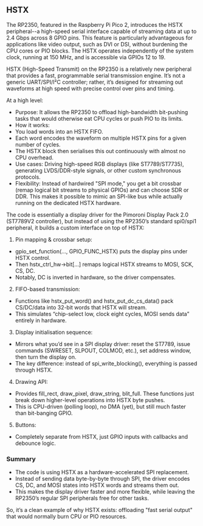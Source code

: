 
## HSTX

The RP2350, featured in the Raspberry Pi Pico 2, introduces the HSTX peripheral--a
high-speed serial interface capable of streaming data at up to 2.4 Gbps across 8 GPIO
pins. This feature is particularly advantageous for applications like video output,
such as DVI or DSI, without burdening the CPU cores or PIO blocks. The HSTX operates
independently of the system clock, running at 150 MHz, and is accessible via GPIOs 12 to 19.

HSTX (High-Speed Transmit) on the RP2350 is a relatively new peripheral that provides
a fast, programmable serial transmission engine. It’s not a generic UART/SPI/I²C controller;
rather, it’s designed for streaming out waveforms at high speed with precise control
over pins and timing.

At a high level:
- Purpose: It allows the RP2350 to offload high-bandwidth bit-pushing tasks that would
  otherwise eat CPU cycles or push PIO to its limits.
- How it works:
- You load words into an HSTX FIFO.
- Each word encodes the waveform on multiple HSTX pins for a given number of cycles.
- The HSTX block then serialises this out continuously with almost no CPU overhead.
- Use cases: Driving high-speed RGB displays (like ST7789/ST7735), generating LVDS/DDR-style
  signals, or other custom synchronous protocols.
- Flexibility: Instead of hardwired "SPI mode," you get a bit crossbar (remap logical
  bit streams to physical GPIOs) and can choose SDR or DDR. This makes it possible to
  mimic an SPI-like bus while actually running on the dedicated HSTX hardware.


The code is essentially a display driver for the Pimoroni Display Pack 2.0 (ST7789V2
controller), but instead of using the RP2350’s standard spi0/spi1 peripheral, it builds
a custom interface on top of HSTX:

1. Pin mapping & crossbar setup:
- gpio_set_function(..., GPIO_FUNC_HSTX) puts the display pins under HSTX control.
- Then hstx_ctrl_hw->bit[...] remaps logical HSTX streams to MOSI, SCK, CS, DC.
- Notably, DC is inverted in hardware, so the driver compensates.

2. FIFO-based transmission:
- Functions like hstx_put_word() and hstx_put_dc_cs_data() pack CS/DC/data into
  32-bit words that HSTX will stream.
- This simulates “chip-select low, clock eight cycles, MOSI sends data” entirely in hardware.

3. Display initialisation sequence:
- Mirrors what you’d see in a SPI display driver: reset the ST7789, issue commands
  (SWRESET, SLPOUT, COLMOD, etc.), set address window, then turn the display on.
- The key difference: instead of spi_write_blocking(), everything is passed through HSTX.

4. Drawing API:
- Provides fill_rect, draw_pixel, draw_string, blit_full. These functions just break
  down higher-level operations into HSTX byte pushes.
- This is CPU-driven (polling loop), no DMA (yet), but still much faster than bit-banging GPIO.

5. Buttons:
- Completely separate from HSTX, just GPIO inputs with callbacks and debounce logic.



### Summary
- The code is using HSTX as a hardware-accelerated SPI replacement.
- Instead of sending data byte-by-byte through SPI, the driver encodes
  CS, DC, and MOSI states into HSTX words and streams them out.
- This makes the display driver faster and more flexible, while leaving
  the RP2350’s regular SPI peripherals free for other tasks.

So, it’s a clean example of why HSTX exists: offloading "fast serial output"
that would normally burn CPU or PIO resources.

